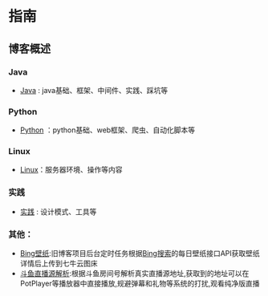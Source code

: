 # 指南

## 博客概述
### Java
- [Java](/java/) : java基础、框架、中间件、实践、踩坑等
### Python
- [Python](/python/) ：python基础、web框架、爬虫、自动化脚本等
### Linux

- [Linux](/linux/)：服务器环境、操作等内容

### 实践
- [实践](/actions/) : 设计模式、工具等
### 其他：
- [Bing壁纸](https://www.storyxc.com/images):旧博客项目后台定时任务根据[Bing搜索](https://cn.bing.com/)的每日壁纸接口API获取壁纸详情后上传到七牛云图床
- [斗鱼直播源解析](https://www.storyxc.com/liveStream):根据斗鱼房间号解析真实直播源地址,获取到的地址可以在PotPlayer等播放器中直接播放,规避弹幕和礼物等系统的打扰,观看纯净版直播